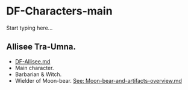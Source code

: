 # DF-Characters-main

Start typing here...

## Allisee Tra-Umna.
- [DF-Allisee.md](C1_Allisee.md)
- Main character.
- Barbarian & Witch.
- Wielder of Moon-bear. [See: Moon-bear-and-artifacts-overview.md](C1_Moonbear-and-artifacts-overview.md)
